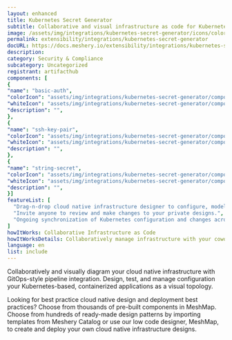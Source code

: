 ```yaml
---
layout: enhanced
title: Kubernetes Secret Generator
subtitle: Collaborative and visual infrastructure as code for Kubernetes Secret Generator
image: /assets/img/integrations/kubernetes-secret-generator/icons/color/kubernetes-secret-generator-color.svg
permalink: extensibility/integrations/kubernetes-secret-generator
docURL: https://docs.meshery.io/extensibility/integrations/kubernetes-secret-generator
description: 
category: Security & Compliance
subcategory: Uncategorized
registrant: artifacthub
components: [
{
"name": "basic-auth",
"colorIcon": "assets/img/integrations/kubernetes-secret-generator/components/basic-auth/icons/color/basic-auth-color.svg",
"whiteIcon": "assets/img/integrations/kubernetes-secret-generator/components/basic-auth/icons/white/basic-auth-white.svg",
"description": "",
},
{
"name": "ssh-key-pair",
"colorIcon": "assets/img/integrations/kubernetes-secret-generator/components/ssh-key-pair/icons/color/ssh-key-pair-color.svg",
"whiteIcon": "assets/img/integrations/kubernetes-secret-generator/components/ssh-key-pair/icons/white/ssh-key-pair-white.svg",
"description": "",
},
{
"name": "string-secret",
"colorIcon": "assets/img/integrations/kubernetes-secret-generator/components/string-secret/icons/color/string-secret-color.svg",
"whiteIcon": "assets/img/integrations/kubernetes-secret-generator/components/string-secret/icons/white/string-secret-white.svg",
"description": "",
}]
featureList: [
  "Drag-n-drop cloud native infrastructure designer to configure, model, and deploy your workloads.",
  "Invite anyone to review and make changes to your private designs.",
  "Ongoing synchronization of Kubernetes configuration and changes across any number of clusters."
]
howItWorks: Collaborative Infrastructure as Code
howItWorksDetails: Collaboratively manage infrastructure with your coworkers synchronously sharing the same designs.
language: en
list: include
---
```

<p>

</p>
<p>
    Collaboratively and visually diagram your cloud native infrastructure with GitOps-style pipeline integration. Design, test, and manage configuration your Kubernetes-based, containerized applications as a visual topology.
</p>
<p>
    Looking for best practice cloud native design and deployment best practices? Choose from thousands of pre-built components in MeshMap. Choose from hundreds of ready-made design patterns by importing templates from Meshery Catalog or use our low code designer, MeshMap, to create and deploy your own cloud native infrastructure designs.
</p>
